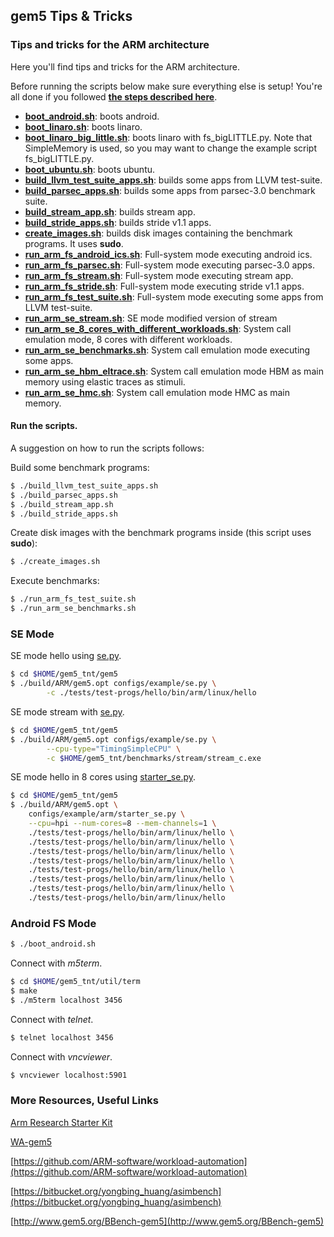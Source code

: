 ## gem5 Tips & Tricks
### **Tips and tricks for the ARM architecture**

Here you'll find tips and tricks for the ARM architecture.

Before running the scripts below make sure everything else is setup! You're all done if you followed [**the steps described here**](../../README.md).

* [**boot_android.sh**](boot_android.sh): boots android.
* [**boot_linaro.sh**](boot_linaro.sh): boots linaro.
* [**boot_linaro_big_little.sh**](boot_linaro_big_little.sh): boots linaro with fs_bigLITTLE.py. Note that SimpleMemory is used, so you may want to change the example script fs_bigLITTLE.py.
* [**boot_ubuntu.sh**](boot_ubuntu.sh): boots ubuntu.
* [**build_llvm_test_suite_apps.sh**](build_llvm_test_suite_apps.sh): builds some apps from LLVM test-suite.
* [**build_parsec_apps.sh**](build_parsec_apps.sh): builds some apps from parsec-3.0 benchmark suite.
* [**build_stream_app.sh**](build_stream_app.sh): builds stream app.
* [**build_stride_apps.sh**](build_stride_apps.sh): builds stride v1.1 apps.
* [**create_images.sh**](create_images.sh): builds disk images containing the benchmark programs. It uses **sudo**.
* [**run_arm_fs_android_ics.sh**](run_arm_fs_android_ics.sh): Full-system mode executing android ics.
* [**run_arm_fs_parsec.sh**](run_arm_fs_parsec.sh): Full-system mode executing parsec-3.0 apps.
* [**run_arm_fs_stream.sh**](run_arm_fs_stream.sh): Full-system mode executing stream app.
* [**run_arm_fs_stride.sh**](run_arm_fs_stride.sh): Full-system mode executing stride v1.1 apps.
* [**run_arm_fs_test_suite.sh**](run_arm_fs_test_suite.sh): Full-system mode executing some apps from LLVM test-suite.
* [**run_arm_se_stream.sh**](run_arm_se_stream.sh): SE mode modified version of stream
* [**run_arm_se_8_cores_with_different_workloads.sh**](run_arm_se_8_cores_with_different_workloads.sh): System call emulation mode, 8 cores with different workloads.
* [**run_arm_se_benchmarks.sh**](run_arm_se_benchmarks.sh): System call emulation mode executing some apps.
* [**run_arm_se_hbm_eltrace.sh**](run_arm_se_hbm_eltrace.sh): System call emulation mode HBM as main memory using elastic traces as stimuli.
* [**run_arm_se_hmc.sh**](run_arm_se_hmc.sh): System call emulation mode HMC as main memory.

#### **Run the scripts.**

A suggestion on how to run the scripts follows:

Build some benchmark programs:
```bash
$ ./build_llvm_test_suite_apps.sh
$ ./build_parsec_apps.sh
$ ./build_stream_app.sh
$ ./build_stride_apps.sh
```

Create disk images with the benchmark programs inside (this script uses
**sudo**):
```bash
$ ./create_images.sh
```

Execute benchmarks:
```bash
$ ./run_arm_fs_test_suite.sh
$ ./run_arm_se_benchmarks.sh
```

### SE Mode

SE mode hello using [se.py].

```bash
$ cd $HOME/gem5_tnt/gem5
$ ./build/ARM/gem5.opt configs/example/se.py \
		-c ./tests/test-progs/hello/bin/arm/linux/hello
```

SE mode stream with [se.py].
```bash
$ cd $HOME/gem5_tnt/gem5
$ ./build/ARM/gem5.opt configs/example/se.py \
		--cpu-type="TimingSimpleCPU" \
		-c $HOME/gem5_tnt/benchmarks/stream/stream_c.exe 
```

SE mode hello in 8 cores using [starter_se.py].

```bash
$ cd $HOME/gem5_tnt/gem5
$ ./build/ARM/gem5.opt \
	configs/example/arm/starter_se.py \
	--cpu=hpi --num-cores=8 --mem-channels=1 \
	./tests/test-progs/hello/bin/arm/linux/hello \
	./tests/test-progs/hello/bin/arm/linux/hello \
	./tests/test-progs/hello/bin/arm/linux/hello \
	./tests/test-progs/hello/bin/arm/linux/hello \
	./tests/test-progs/hello/bin/arm/linux/hello \
	./tests/test-progs/hello/bin/arm/linux/hello \
	./tests/test-progs/hello/bin/arm/linux/hello \
	./tests/test-progs/hello/bin/arm/linux/hello
```

### Android FS Mode

```bash
$ ./boot_android.sh
```

Connect with *m5term*.

```bash
$ cd $HOME/gem5_tnt/util/term
$ make
$ ./m5term localhost 3456
```

Connect with *telnet*.

```bash
$ telnet localhost 3456
```

Connect with *vncviewer*.

```bash
$ vncviewer localhost:5901
```

### More Resources, Useful Links

[Arm Research Starter Kit](https://github.com/arm-university/arm-gem5-rsk)

[WA-gem5](http://www.gem5.org/WA-gem5)

[https://github.com/ARM-software/workload-automation](https://github.com/ARM-software/workload-automation)

[https://bitbucket.org/yongbing_huang/asimbench](https://bitbucket.org/yongbing_huang/asimbench)

[http://www.gem5.org/BBench-gem5](http://www.gem5.org/BBench-gem5)


[se.py]: https://gem5.googlesource.com/public/gem5/+/refs/heads/master/configs/example/se.py
[starter_se.py]: https://gem5.googlesource.com/public/gem5/+/refs/heads/master/configs/example/arm/starter_se.py
